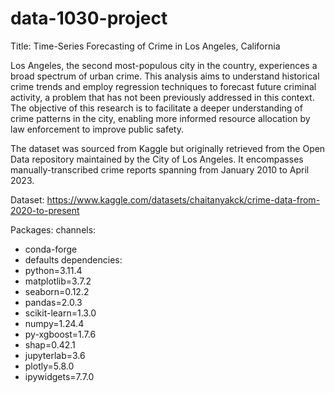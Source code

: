 # data-1030-project

Title: Time-Series Forecasting of Crime in Los Angeles, California

Los Angeles, the second most-populous city in the country, experiences a broad spectrum of urban crime. This analysis aims to understand historical crime trends and employ regression techniques to forecast future criminal activity, a problem that has not been previously addressed in this context. The objective of this research is to facilitate a deeper understanding of crime patterns in the city, enabling more informed resource allocation by law enforcement to improve public safety.

The dataset was sourced from Kaggle but originally retrieved from the Open Data repository maintained by the City of Los Angeles. It encompasses manually-transcribed crime reports spanning from January 2010 to April 2023.

Dataset: https://www.kaggle.com/datasets/chaitanyakck/crime-data-from-2020-to-present

Packages:
channels:
- conda-forge
- defaults
dependencies:
- python=3.11.4
- matplotlib=3.7.2
- seaborn=0.12.2
- pandas=2.0.3
- scikit-learn=1.3.0
- numpy=1.24.4
- py-xgboost=1.7.6
- shap=0.42.1
- jupyterlab=3.6
- plotly=5.8.0
- ipywidgets=7.7.0
